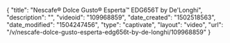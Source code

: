 {
    "title": "Nescafe&reg; Dolce Gusto&reg; Esperta&trade; EDG656T by De'Longhi",
    "description": "",
    "videoid": "109968859",
    "date_created": "1502518563",
    "date_modified": "1504247456",
    "type": "captivate",
    "layout": "video",
    "url": "\/v\/nescafe-dolce-gusto-esperta-edg656t-by-de-longhi\/109968859"
}